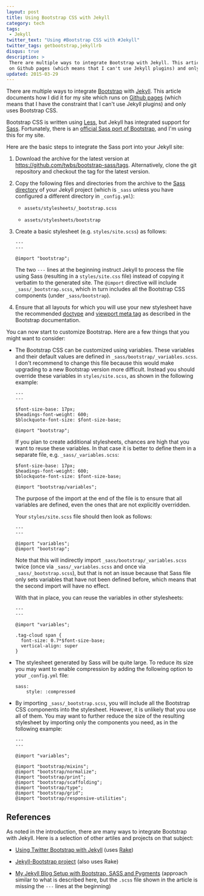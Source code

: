 ```yaml
---
layout: post
title: Using Bootstrap CSS with Jekyll
category: tech
tags:
 - Jekyll
twitter_text: "Using #Bootstrap CSS with #Jekyll"
twitter_tags: getbootstrap,jekyllrb
disqus: true
description: >
 There are multiple ways to integrate Bootstrap with Jekyll. This article documents how I did it for my site which runs
 on Github pages (which means that I can't use Jekyll plugins) and only uses Bootstrap CSS.
updated: 2015-03-29
---
```


There are multiple ways to integrate [Bootstrap](http://getbootstrap.com/) with [Jekyll](http://jekyllrb.com/).
This article documents how I did it for my site which runs on [Github pages](https://pages.github.com/) (which means
that I have the constraint that I can't use Jekyll plugins) and only uses Bootstrap CSS.

Bootstrap CSS is written using [Less](http://lesscss.org/), but Jekyll has integrated support for
[Sass](http://sass-lang.com/). Fortunately, there is an [official Sass port of
Bootstrap](https://github.com/twbs/bootstrap-sass), and I'm using this for my site.

Here are the basic steps to integrate the Sass port into your Jekyll site:

1.  Download the archive for the latest version at <https://github.com/twbs/bootstrap-sass/tags>. Alternatively, clone
    the git repository and checkout the tag for the latest version.

2.  Copy the following files and directories from the archive to the
    [Sass directory](http://jekyllrb.com/docs/assets/#sassscss) of your Jekyll project (which is `_sass` unless you
    have configured a different directory in `_config.yml`):

    *   `assets/stylesheets/_bootstrap.scss`

    *   `assets/stylesheets/bootstrap`

3.  Create a basic stylesheet (e.g. `styles/site.scss`) as follows:

        ---
        ---
        
        @import "bootstrap";

    The two `---` lines at the beginning instruct Jekyll to process the file using Sass (resulting in a
    `styles/site.css` file) instead of copying it verbatim to the generated site. The `@import` directive will include
    `_sass/_bootstrap.scss`, which in turn includes all the Bootstrap CSS components (under `_sass/bootstrap`).

4.  Ensure that all layouts for which you will use your new stylesheet have the recommended
    [doctype](http://getbootstrap.com/css/#overview-doctype) and
    [viewport meta tag](http://getbootstrap.com/css/#overview-mobile) as described in the Bootstrap documentation.

You can now start to customize Bootstrap. Here are a few things that you might want to consider:

*   The Bootstrap CSS can be customized using variables. These variables and their default values are defined in
    `_sass/bootstrap/_variables.scss`. I don't recommend to change this file because this would make upgrading to a
    new Bootstrap version more difficult. Instead you should override these variables in `styles/site.scss`, as shown
    in the following example:

        ---
        ---
        
        $font-size-base: 17px;
        $headings-font-weight: 600;
        $blockquote-font-size: $font-size-base;
        
        @import "bootstrap";

    If you plan to create additional stylesheets, chances are high that you want to reuse these variables. In that case
    it is better to define them in a separate file, e.g. `_sass/_variables.scss`:
    
        $font-size-base: 17px;
        $headings-font-weight: 600;
        $blockquote-font-size: $font-size-base;
        
        @import "bootstrap/variables";
    
    The purpose of the import at the end of the file is to ensure that all variables are defined, even the ones that are
    not explicitly overridden.
    
    Your `styles/site.scss` file should then look as follows:
    
        ---
        ---
        
        @import "variables";
        @import "bootstrap";
    
    Note that this will indirectly import `_sass/bootstrap/_variables.scss` twice (once via `_sass/_variables.scss` and
    once via `_sass/_bootstrap.scss`), but that is not an issue because that Sass file only sets variables that have not
    been defined before, which means that the second import will have no effect.
    
    With that in place, you can reuse the variables in other stylesheets:

        ---
        ---
        
        @import "variables";

        .tag-cloud span { 
          font-size: 0.7*$font-size-base;
          vertical-align: super
        }

*   The stylesheet generated by Sass will be quite large. To reduce its size you may want to enable compression by
    adding the following option to your `_config.yml` file:
    
        sass:
            style: :compressed

*   By importing `_sass/_bootstrap.scss`, you will include all the Bootstrap CSS components into the stylesheet.
    However, it is unlikely that you use all of them. You may want to further reduce the size of the resulting
    stylesheet by importing only the components you need, as in the following example:
    
        ---
        ---
        
        @import "variables";
        
        @import "bootstrap/mixins";
        @import "bootstrap/normalize";
        @import "bootstrap/print";
        @import "bootstrap/scaffolding";
        @import "bootstrap/type";
        @import "bootstrap/grid";
        @import "bootstrap/responsive-utilities";

## References

As noted in the introduction, there are many ways to integrate Bootstrap with Jekyll. Here is a selection of other
artiles and projects on that subject:

*   [Using Twitter Bootstrap with Jekyll](http://brizzled.clapper.org/blog/2012/03/05/using-twitter-bootstrap-with-jekyll/)
    (uses [Rake](https://github.com/ruby/rake))

*   [Jekyll-Bootstrap project](http://jekyllbootstrap.com/) (also uses Rake)

*   [My Jekyll Blog Setup with Bootstrap, SASS and Pygments](http://kvurd.com/blog/my-jekyll-blog-setup-bootstrap-sass-pygments/)
    (approach similar to what is described here, but the `.scss` file shown in the article is missing the `---` lines
    at the beginning)
